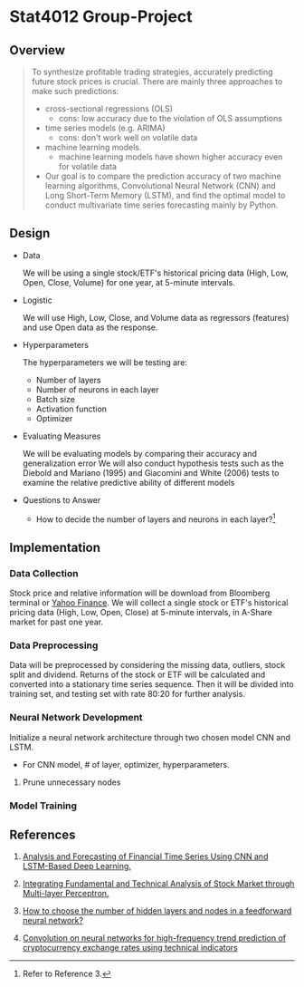 # Stat4012 Group-Project

## Overview

>  To synthesize profitable trading strategies, accurately predicting future stock prices is crucial. There are mainly three approaches to make such predictions: 
>
> - cross-sectional regressions (OLS)
>    - cons: low accuracy due to the violation of OLS assumptions
> - time series models (e.g. ARIMA)
>    - cons: don't work well on volatile data
> - machine learning models.
>    - machine learning models have shown higher accuracy even for volatile data
> - Our goal is to compare the prediction accuracy of two machine learning algorithms, Convolutional Neural Network (CNN) and Long Short-Term Memory (LSTM), and find the optimal model to conduct multivariate time series forecasting mainly by Python. 

## Design

- Data

  We will be using a single stock/ETF's historical pricing data (High, Low, Open, Close, Volume) for one year, at 5-minute intervals.

- Logistic

  We will use High, Low, Close, and Volume data as regressors (features) and use Open data as the response.

- Hyperparameters

  The hyperparameters we will be testing are:

  - Number of layers
  - Number of neurons in each layer
  - Batch size
  - Activation function
  - Optimizer

- Evaluating Measures

  We will be evaluating models by comparing their accuracy and generalization error 
  We will also conduct hypothesis tests such as the Diebold and Mariano (1995) and Giacomini and White (2006) tests to examine the relative predictive ability of different models

- Questions to Answer
  - How to decide the number of layers and neurons in each layer?[^2]

## Implementation

### Data Collection

Stock price and relative information will be download from Bloomberg terminal or [Yahoo Finance](https://finance.yahoo.com/). We will collect a single stock or ETF's historical pricing data (High, Low, Open, Close) at 5-minute intervals, in A-Share market for past one year. 

### Data Preprocessing

Data will be preprocessed by considering the missing data, outliers, stock split and dividend. Returns of the stock or ETF will be calculated and converted  into a stationary time series sequence. Then it will be divided into training set, and testing set with rate 80:20 for further analysis. 

### Neural Network Development

Initialize a neural network architecture through two chosen model CNN and LSTM. 

- For CNN model, # of layer, optimizer, hyperparameters. 

1. Prune unnecessary nodes

### Model Training



## References

1. [Analysis and Forecasting of Financial Time Series Using CNN and LSTM-Based Deep Learning.](https://link.springer.com/chapter/10.1007/978-981-16-4807-6_39)

2. [Integrating Fundamental and Technical Analysis of Stock Market through Multi-layer Perceptron.](https://ieeexplore.ieee.org/abstract/document/8488440)

3. [How to choose the number of hidden layers and nodes in a feedforward neural network?](https://stats.stackexchange.com/questions/181/how-to-choose-the-number-of-hidden-layers-and-nodes-in-a-feedforward-neural-netw) 

4. [Convolution on neural networks for high-frequency trend prediction of cryptocurrency exchange rates using technical indicators](https://www.sciencedirect.com/science/article/pii/S0957417420300750?via%3Dihub#bib0018)
   [^1]: the number of hidden layers equals one; and the number of neurons in that layer is the mean of the neurons in the input and output layers.
   [^2]: Refer to Reference 3.
